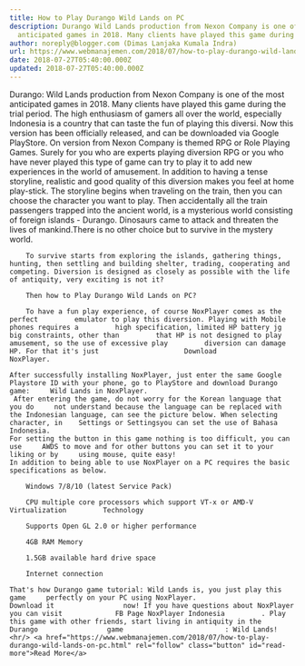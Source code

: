 ```yaml
---
title: How to Play Durango Wild Lands on PC
description: Durango Wild Lands production from Nexon Company is one of the most
  anticipated games in 2018. Many clients have played this game during
author: noreply@blogger.com (Dimas Lanjaka Kumala Indra)
url: https://www.webmanajemen.com/2018/07/how-to-play-durango-wild-lands-on-pc.html
date: 2018-07-27T05:40:00.000Z
updated: 2018-07-27T05:40:00.000Z
---
```


Durango: Wild Lands production from Nexon Company is one of the most anticipated games in 2018. Many clients have played this game during the trial period. The high enthusiasm of gamers all over the world, especially Indonesia is a country that can taste the fun of playing this diversi. Now this version has been officially released, and can be downloaded via Google PlayStore. 
On version from Nexon Company is themed RPG or Role Playing Games. Surely for you who are experts playing diversion RPG or you who have never played this type of game can try to play it to add new experiences in the world of amusement. In addition to having a tense storyline, realistic and good quality of this diversion makes you feel at home play-stick. 
    The storyline begins when traveling on the train, then you can choose the     character you want to play. Then accidentally all the train passengers     trapped into the ancient world, is a mysterious world consisting of foreign     islands - Durango. Dinosaurs came to attack and threaten the lives of     mankind.There is no other choice but to survive in the mystery world. 
    
        To survive starts from exploring the islands, gathering things,         hunting, then settling and building shelter, trading, cooperating and         competing. Diversion is designed as closely as possible with the life         of antiquity, very exciting is not it?     
    
        Then how to Play Durango Wild Lands on PC?    
    
        To have a fun play experience, of course NoxPlayer comes as the perfect         emulator to play this diversion. Playing with Mobile phones requires a         high specification, limited HP battery jg big constraints, other than         that HP is not designed to play amusement, so the use of excessive play         diversion can damage HP. For that it's just                     Download                 NoxPlayer.     

    After successfully installing NoxPlayer, just enter the same Google     Playstore ID with your phone, go to PlayStore and download Durango game:     Wild Lands in NoxPlayer. 
     After entering the game, do not worry for the Korean language that you do     not understand because the language can be replaced with the Indonesian language, can see the picture below. When selecting character, in    Settings or Settingsyou can set the use of Bahasa     Indonesia. 
    For setting the button in this game nothing is too difficult, you can use     AWDS to move and for other buttons you can set it to your liking or by     using mouse, quite easy! 
    In addition to being able to use NoxPlayer on a PC requires the basic     specifications as below. 
    
        Windows 7/8/10 (latest Service Pack)     
    
        CPU multiple core processors which support VT-x or AMD-V Virtualization         Technology     
    
        Supports Open GL 2.0 or higher performance     
    
        4GB RAM Memory     
    
        1.5GB available hard drive space     
    
        Internet connection     

    That's how Durango game tutorial: Wild Lands is, you just play this game     perfectly on your PC using NoxPlayer.                         Download it                 now! If you have questions about NoxPlayer you can visit             FB Page NoxPlayer Indonesia         . Play this game with other friends, start living in antiquity in the                         Durango                 game                         : Wild Lands!<hr/> <a href="https://www.webmanajemen.com/2018/07/how-to-play-durango-wild-lands-on-pc.html" rel="follow" class="button" id="read-more">Read More</a>